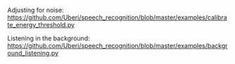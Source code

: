 Adjusting for noise:
https://github.com/Uberi/speech_recognition/blob/master/examples/calibrate_energy_threshold.py

Listening in the background:
https://github.com/Uberi/speech_recognition/blob/master/examples/background_listening.py